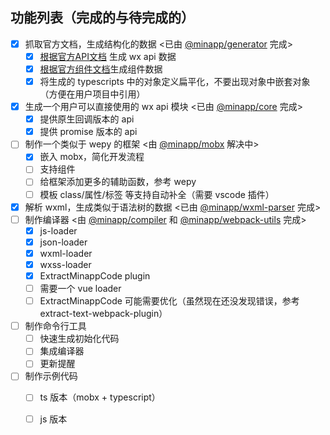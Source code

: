 


## 功能列表（完成的与待完成的）

* [x] 抓取官方文档，生成结构化的数据 <已由 [@minapp/generator][minapp-generator] 完成>
  - [x] [根据官方API文档](https://mp.weixin.qq.com/debug/wxadoc/dev/api/) 生成 wx api 数据
  - [x] [根据官方组件文档](https://mp.weixin.qq.com/debug/wxadoc/dev/component/)生成组件数据
  - [x] 将生成的 typescripts 中的对象定义扁平化，不要出现对象中嵌套对象（方便在用户项目中引用）
* [x] 生成一个用户可以直接使用的 wx api 模块 <已由 [@minapp/core][minapp-core] 完成>
  - [x] 提供原生回调版本的 api
  - [x] 提供 promise 版本的 api
* [ ] 制作一个类似于 wepy 的框架 <由 [@minapp/mobx][minapp-mobx] 解决中>
  - [x] 嵌入 mobx，简化开发流程
  - [ ] 支持组件
  - [ ] 给框架添加更多的辅助函数，参考 wepy
  - [ ] 模板 class/属性/标签 等支持自动补全（需要 vscode 插件）
* [x] 解析 wxml，生成类似于语法树的数据 <已由 [@minapp/wxml-parser][minapp-wxml-parser] 完成>
* [ ] 制作编译器 <由 [@minapp/compiler][minapp-compiler] 和 [@minapp/webpack-utils][minapp-webpack-utils] 完成>
  - [x] js-loader
  - [x] json-loader
  - [x] wxml-loader
  - [x] wxss-loader
  - [x] ExtractMinappCode plugin
  - [ ] 需要一个 vue loader
  - [ ] ExtractMinappCode 可能需要优化（虽然现在还没发现错误，参考 extract-text-webpack-plugin）
* [ ] 制作命令行工具
  - [ ] 快速生成初始化代码
  - [ ] 集成编译器
  - [ ] 更新提醒
* [ ] 制作示例代码
  - [ ] ts 版本（mobx + typescript）
  - [ ] js 版本



[minapp-generator]: https://github.com/qiu8310/minapp/tree/master/packages/minapp-generator
[minapp-core]: https://github.com/qiu8310/minapp/tree/master/packages/minapp-core
[minapp-mobx]: https://github.com/qiu8310/minapp/tree/master/packages/minapp-mobx
[minapp-wxml-parser]: https://github.com/qiu8310/minapp/tree/master/packages/minapp-wxml-parser
[minapp-webpack-utils]: https://github.com/qiu8310/minapp/tree/master/packages/minapp-webpack-utils
[minapp-compiler]: https://github.com/qiu8310/minapp/tree/master/packages/minapp-compiler
[minapp-cli]: https://github.com/qiu8310/minapp/tree/master/packages/minapp-cli
[minapp-example-ts]: https://github.com/qiu8310/minapp/tree/master/packages/minapp-example-ts
[minapp-example-js]: https://github.com/qiu8310/minapp/tree/master/packages/minapp-example-js
[minapp-vscode]: https://github.com/qiu8310/minapp/tree/master/packages/minapp-vscode
